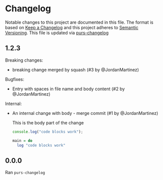 # Changelog

Notable changes to this project are documented in this file. The format is based on [Keep a Changelog](https://keepachangelog.com/en/1.0.0/) and this project adheres to [Semantic Versioning](https://semver.org/spec/v2.0.0.html). This file is updated via [purs-changelog](https://github.com/JordanMartinez/purescript-up-changelog)

## 1.2.3

Breaking changes:

* breaking change merged by squash (#3 by @JordanMartinez)

Bugfixes:

* Entry with spaces in file name and body content (#2 by @JordanMartinez)

Internal:

* An internal change with body - merge commit (#1 by @JordanMartinez)

  This is the body part of the change

  ```javascript
  console.log("code blocks work");
  ```

  ```purescript
  main = do
    log "code blocks work"
  ```

## 0.0.0

Ran `purs-changelog`
